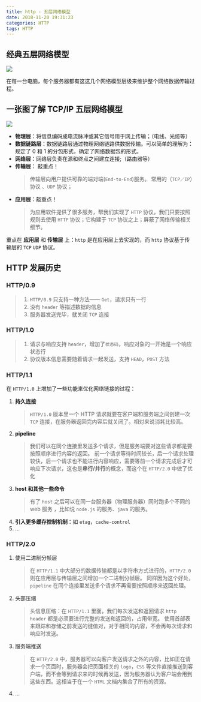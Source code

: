 ```yaml
---
title: http - 五层网络模型
date: 2018-11-20 19:31:23
categories: HTTP
tags: HTTP
---
```


## 经典五层网络模型

![](https://user-gold-cdn.xitu.io/2018/11/20/16730e533ec09d3a?w=1360&h=947&f=png&s=282764)

在每一台电脑，每个服务器都有这这几个网络模型层级来维护整个网络数据传输过程。

## 一张图了解 TCP/IP 五层网络模型

![](https://user-gold-cdn.xitu.io/2018/11/20/167316845f6dde61?w=1255&h=629&f=jpeg&s=180804)

- **物理层**：将信息编码成电流脉冲或其它信号用于网上传输；（电线、光缆等）
- **数据链路层**：数据链路层通过物理网络链路供数据传输。可以简单的理解为：规定了 0 和 1 的分包形式，确定了网络数据包的形式。
- **网络层**：网络层负责在源和终点之间建立连接;（路由器等）
- **传输层**： 敲重点！
  > 传输层向用户提供可靠的端对端(`End-to-End`)服务。 常用的（`TCP／IP`）协议 、`UDP` 协议；
- **应用层**：敲重点！
  > 为应用软件提供了很多服务，帮我们实现了 `HTTP` 协议，我们只要按照规则去使用 `HTTP` 协议；它构建于 `TCP` 协议之上；屏蔽了网络传输相关细节。

重点在 **应用层** 和 **传输层** 上：`http` 是在应用层上去实现的，而 `http` 协议基于传输层的 `TCP` `UDP` 协议。

## HTTP 发展历史

### HTTP/0.9

> 1. `HTTP/0.9` 只支持一种方法—— `Get`，请求只有一行
> 2. 没有 `header` 等描述数据的信息
> 3. 服务器发送完毕，就关闭 `TCP` 连接

### HTTP/1.0

> 1. 请求与响应支持 `header`，增加了`状态码`，响应对象的一开始是一个响应状态行
> 2. 协议版本信息需要随着请求一起发送，支持 `HEAD`，`POST` 方法

### HTTP/1.1

在 `HTTP/1.0` 上增加了一些功能来优化网络链接的过程：

1. **持久连接**
   > `HTTP/1.0` 版本里一个 HTTP 请求就要在客户端和服务端之间创建一次 `TCP` 连接，在服务器返回完内容后就关闭了。相对来说消耗比较高。
2. **pipeline**
   > 我们可以在同个连接里发送多个请求，但是服务端要对这些请求都是要按照顺序进行内容的返回。
   > 前一个请求等待时间较长，后一个请求处理较快，后一个请求也不能进行内容响应，需要等前一个请求完成后才可响应下次请求，这也是**串行/并行**的概念，而这个在 `HTTP/2.0` 中做了优化
3. **host 和其他一些命令**
   > 有了 `host` 之后可以在同一台服务器（物理服务器）同时跑多个不同的 web 服务 ，比如说 `node.js` 的服务、`java` 的服务。
4. **引入更多缓存控制机制**：如 `etag`，`cache-control`
5. ...

### HTTP/2.0

1. 使用二进制分帧层
   > 在 `HTTP/1.1` 中大部分的数据传输都是以字符串方式进行的，`HTTP/2.0` 则在应用层与传输层之间增加一个二进制分帧层。
   > 同样因为这个好处，`pipeline` 在同个连接里发送多个请求不再需要按照顺序来返回处理。
2. 头部压缩
   > 头信息压缩：在 `HTTP/1.1` 里面，我们每次发送和返回请求 `http header` 都是必须要进行完整的发送和返回的，占用带宽。
   > 使用首部表来跟踪和存储之前发送的键值对，对于相同的内容，不会再每次请求和响应时发送。
3. 服务端推送
   > 在 `HTTP/2.0` 中，服务器可以向客户发送请求之外的内容，比如正在请求一个页面时，服务器会把页面相关的 `logo`，`CSS` 等文件直接推送到客户端，而不会等到请求来的时候再发送，因为服务器认为客户端会用到这些东西。这相当于在一个 `HTML` 文档内集合了所有的资源。
4. ...

